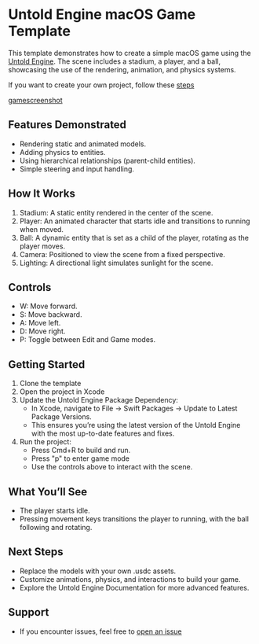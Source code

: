 # Untold Engine macOS Game Template

This template demonstrates how to create a simple macOS game using the [Untold Engine](https://github.com/untoldengine/UntoldEngine). The scene includes a stadium, a player, and a ball, showcasing the use of the rendering, animation, and physics systems.

If you want to create your own project, follow these [steps](https://github.com/untoldengine/UntoldEngine/blob/master/docs/CreateMacOSGame.md)

[gamescreenshot](../images/gamescreenshot.png)

## Features Demonstrated

- Rendering static and animated models.
- Adding physics to entities.
- Using hierarchical relationships (parent-child entities).
- Simple steering and input handling.

## How It Works

1. Stadium: A static entity rendered in the center of the scene.
2. Player: An animated character that starts idle and transitions to running when moved.
3. Ball: A dynamic entity that is set as a child of the player, rotating as the player moves.
4. Camera: Positioned to view the scene from a fixed perspective.
5. Lighting: A directional light simulates sunlight for the scene.

## Controls

- W: Move forward.
- S: Move backward.
- A: Move left.
- D: Move right.
- P: Toggle between Edit and Game modes.

## Getting Started

1. Clone the template
2. Open the project in Xcode
3. Update the Untold Engine Package Dependency:
	- In Xcode, navigate to File → Swift Packages → Update to Latest Package Versions.
	- This ensures you’re using the latest version of the Untold Engine with the most up-to-date features and fixes.
4. Run the project:
	- Press Cmd+R to build and run.
	- Press "p" to enter game mode
	- Use the controls above to interact with the scene.

## What You’ll See

- The player starts idle.
- Pressing movement keys transitions the player to running, with the ball following and rotating.

## Next Steps

- Replace the models with your own .usdc assets.
- Customize animations, physics, and interactions to build your game.
- Explore the Untold Engine Documentation for more advanced features.

## Support

- If you encounter issues, feel free to [open an issue](https://github.com/untoldengine/UntoldEngine/issues)